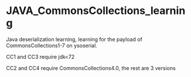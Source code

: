# JAVA_CommonsCollections_learning

Java deserialization learning, learning for the payload of CommonsCollections1-7 on ysoserial.

CC1 and CC3 require jdk<72

CC2 and CC4 require CommonsCollections4.0, the rest are 3 versions
